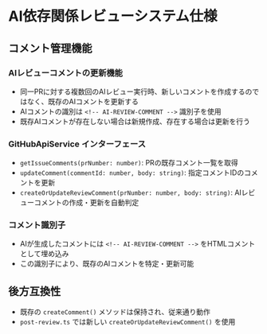 # AI依存関係レビューシステム仕様

## コメント管理機能

### AIレビューコメントの更新機能
- 同一PRに対する複数回のAIレビュー実行時、新しいコメントを作成するのではなく、既存のAIコメントを更新する
- AIコメントの識別は `<!-- AI-REVIEW-COMMENT -->` 識別子を使用
- 既存AIコメントが存在しない場合は新規作成、存在する場合は更新を行う

### GitHubApiService インターフェース
- `getIssueComments(prNumber: number)`: PRの既存コメント一覧を取得
- `updateComment(commentId: number, body: string)`: 指定コメントIDのコメントを更新
- `createOrUpdateReviewComment(prNumber: number, body: string)`: AIレビューコメントの作成・更新を自動判定

### コメント識別子
- AIが生成したコメントには `<!-- AI-REVIEW-COMMENT -->` をHTMLコメントとして埋め込み
- この識別子により、既存のAIコメントを特定・更新可能

## 後方互換性
- 既存の `createComment()` メソッドは保持され、従来通り動作
- `post-review.ts` では新しい `createOrUpdateReviewComment()` を使用
